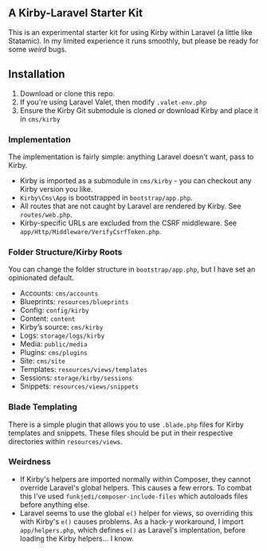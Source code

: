 ## A Kirby-Laravel Starter Kit

This is an experimental starter kit for using Kirby within Laravel (a little like Statamic). In my limited experience it runs smoothly, but please be ready for some *weird* bugs.

## Installation

1. Download or clone this repo.
2. If you're using Laravel Valet, then modify `.valet-env.php`
3. Ensure the Kirby Git submodule is cloned *or* download Kirby and place it in `cms/kirby`

### Implementation

The implementation is fairly simple: anything Laravel doesn't want, pass to Kirby.

- Kirby is imported as a submodule in `cms/kirby` - you can checkout any Kirby version you like.
- `Kirby\Cms\App` is bootstrapped in `bootstrap/app.php`.
- All routes that are not caught by Laravel are rendered by Kirby. See `routes/web.php`.
- Kirby-specific URLs are excluded from the CSRF middleware. See `app/Http/Middleware/VerifyCsrfToken.php`.

### Folder Structure/Kirby Roots

You can change the folder structure in `bootstrap/app.php`, but I have set an opinionated default.

- Accounts: `cms/accounts`
- Blueprints: `resources/blueprints`
- Config: `config/kirby`
- Content: `content`
- Kirby’s source: `cms/kirby`
- Logs: `storage/logs/kirby`
- Media: `public/media`
- Plugins: `cms/plugins`
- Site: `cms/site`
- Templates: `resources/views/templates`
- Sessions: `storage/kirby/sessions`
- Snippets: `resources/views/snippets`

### Blade Templating

There is a simple plugin that allows you to use `.blade.php` files for Kirby templates and snippets. These files should be put in their respective directories within `resources/views`.

### Weirdness

- If Kirby's helpers are imported normally within Composer, they cannot override Laravel's global helpers. This causes a few errors. To combat this I've used `funkjedi/composer-include-files` which autoloads files before anything else.
- Laravel seems to use the global `e()` helper for views, so overriding this with Kirby's `e()` causes problems. As a hack-y workaround, I import `app/helpers.php`, which defines `e()` as Laravel's implentation, before loading the Kirby helpers... I know.
